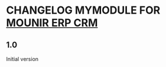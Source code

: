 # CHANGELOG MYMODULE FOR <a href="https://www.google.com">MOUNIR ERP CRM</a>

## 1.0
Initial version

